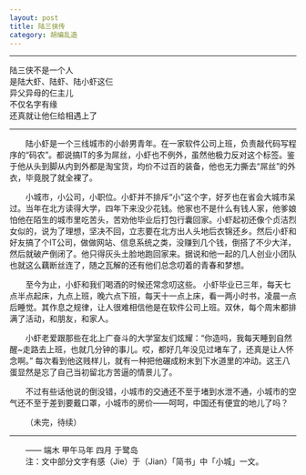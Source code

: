 ```yaml
---
layout: post  
title: 陆三侠传  
category: 胡编乱造  
---
```

- - -
陆三侠不是一个人  
是陆大虾、陆虾、陆小虾这仨  
异父异母的仨主儿  
不仅名字有缘  
还真就让他仨给相遇上了  
- - -
&emsp;&emsp;陆小虾是一个三线城市的小龄男青年。在一家软件公司上班，负责敲代码写程序的“码农”。都说搞IT的多为屌丝，小虾也不例外，虽然他极力反对这个标签。鉴于他从头到脚从内到外都是淘宝货，均价不过百的装备，他也无力撕去“屌丝”的外衣，毕竟脱了就全裸了。  

&emsp;&emsp;小城市，小公司，小职位。小虾并不排斥“小”这个字，好歹也在省会大城市呆过。当年在北方读得大学，四年下来没少花钱。他家也不是什么有钱人家，他爹娘怕他在陌生的城市里吃苦头，苦劝他毕业后打包行囊回家。小虾起初还像个贞洁烈女似的，说为了理想，坚决不回，立志要在北方出人头地后衣锦还乡。然后小虾和好友搞了个IT公司，做做网站、信息系统之类，没赚到几个钱，倒搭了不少大洋，然后就破产倒闭了。他只得灰头土脸地跑回家来。据说和他一起的几人创业小团队也就这么藕断丝连了，随之瓦解的还有他们总念叨着的青春和梦想。  

&emsp;&emsp;至今为止，小虾和我们喝酒的时候还常念叨这些。 小虾毕业已三年，每天七点半点起床，九点上班，晚六点下班，每天十一点上床，看一两小时书，凌晨一点后睡觉。其作息之规律，让人很难相信他是在软件公司上班。双休，每个周末都排满了活动，和朋友，和家人。
  
&emsp;&emsp;小虾老爱跟那些在北上广奋斗的大学室友们炫耀：“你造吗，我每天睡到自然醒~走路去上班，也就几分钟的事儿。哎，都好几年没见过堵车了，还真是让人怀念啊。” 每次看到他这贱样儿，就有一种把他碾成粉末到下水道里的冲动。这王八蛋显然是忘了自己当初留北方苦逼的情景儿了。 
 
&emsp;&emsp;不过有些话他说的倒没错，小城市的交通还不至于堵到水泄不通，小城市的空气还不至于差到要戴口罩，小城市的房价——呵呵，中国还有便宜的地儿了吗？  

&emsp;&emsp;（未完，待续）
- - -
&emsp;&emsp;—— 端木  甲午马年  四月 于鹭岛  
&emsp;&emsp;注：文中部分文字有感（Jie）于（Jian）「简书」中「小城」一文。  
 
